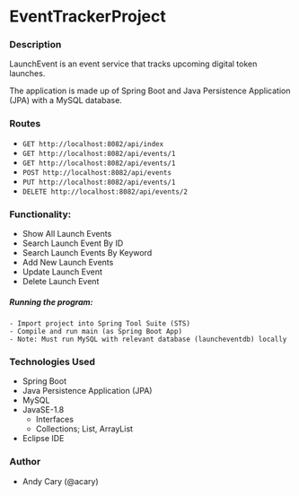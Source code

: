 # EventTrackerProject

### Description

LaunchEvent is an event service that tracks upcoming digital token launches.

The application is made up of Spring Boot and Java Persistence Application (JPA) with a MySQL database.

### Routes
- `GET http://localhost:8082/api/index`
- `GET http://localhost:8082/api/events/1`
- `GET http://localhost:8082/api/events/1`
- `POST http://localhost:8082/api/events`
- `PUT http://localhost:8082/api/events/1`
- `DELETE http://localhost:8082/api/events/2`

### Functionality:
- Show All Launch Events
- Search Launch Event By ID
- Search Launch Events By Keyword
- Add New Launch Events
- Update Launch Event
- Delete Launch Event

##### Running the program:
```
- Import project into Spring Tool Suite (STS)
- Compile and run main (as Spring Boot App)
- Note: Must run MySQL with relevant database (launcheventdb) locally
```

### Technologies Used

- Spring Boot
- Java Persistence Application (JPA)
- MySQL
- JavaSE-1.8
  - Interfaces
  - Collections; List, ArrayList
- Eclipse IDE

### Author

- Andy Cary (@acary)
